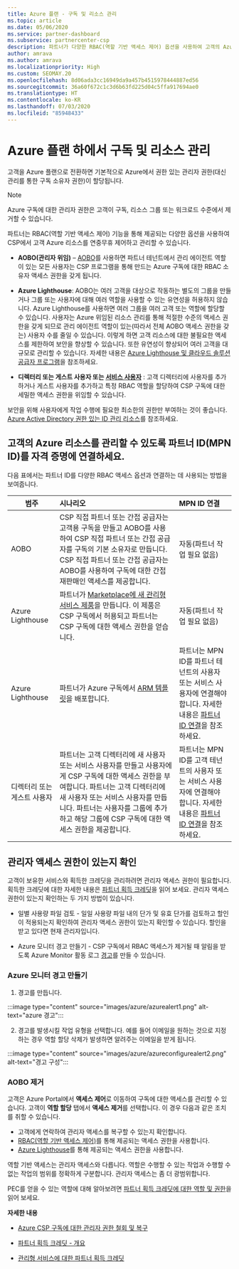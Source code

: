 ```yaml
---
title: Azure 플랜 - 구독 및 리소스 관리
ms.topic: article
ms.date: 05/06/2020
ms.service: partner-dashboard
ms.subservice: partnercenter-csp
description: 파트너가 다양한 RBAC(역할 기반 액세스 제어) 옵션을 사용하여 고객의 Azure 리소스에 대한 운영 제어 및 관리를 얻는 방법에 대해 알아봅니다.
author: amrava
ms.author: amrava
ms.localizationpriority: High
ms.custom: SEOMAY.20
ms.openlocfilehash: 8d06ada3cc16949da9a457b4515978444887ed56
ms.sourcegitcommit: 36a60f672c1c3d6b63fd225d04c5ffa917694ae0
ms.translationtype: HT
ms.contentlocale: ko-KR
ms.lasthandoff: 07/03/2020
ms.locfileid: "85948433"
---
```

# <a name="manage-subscriptions-and-resources-under-the-azure-plan"></a>Azure 플랜 하에서 구독 및 리소스 관리

고객을 Azure 플랜으로 전환하면 기본적으로 Azure에서 권한 있는 관리자 권한(대신 관리를 통한 구독 소유자 권한)이 할당됩니다.

 > [!NOTE]
 > Azure 구독에 대한 관리자 권한은 고객이 구독, 리소스 그룹 또는 워크로드 수준에서 제거할 수 있습니다. 

 파트너는 RBAC(역할 기반 액세스 제어) 기능을 통해 제공되는 다양한 옵션을 사용하여 CSP에서 고객 Azure 리소스를 연중무휴 제어하고 관리할 수 있습니다. 

- **AOBO(관리자 위임)** – [AOBO](https://channel9.msdn.com/Series/cspdev/Module-11-Admin-On-Behalf-Of-AOBO)를 사용하면 파트너 테넌트에서 관리 에이전트 역할이 있는 모든 사용자는 CSP 프로그램을 통해 만드는 Azure 구독에 대한 RBAC 소유자 액세스 권한을 갖게 됩니다.

- **Azure Lighthouse**: AOBO는 여러 고객을 대상으로 작동하는 별도의 그룹을 만들거나 그룹 또는 사용자에 대해 여러 역할을 사용할 수 있는 유연성을 허용하지 않습니다. Azure Lighthouse를 사용하면 여러 그룹을 여러 고객 또는 역할에 할당할 수 있습니다. 사용자는 Azure 위임된 리소스 관리를 통해 적절한 수준의 액세스 권한을 갖게 되므로 관리 에이전트 역할이 있는(따라서 전체 AOBO 액세스 권한을 갖는) 사용자 수를 줄일 수 있습니다. 이렇게 하면 고객 리소스에 대한 불필요한 액세스를 제한하여 보안을 향상할 수 있습니다. 또한 유연성이 향상되어 여러 고객을 대규모로 관리할 수 있습니다. 자세한 내용은 [Azure Lighthouse 및 클라우드 솔루션 공급자 프로그램](https://docs.microsoft.com/azure/lighthouse/concepts/cloud-solution-provider)을 참조하세요.

-  **디렉터리 또는 게스트 사용자 또는 [서비스 사용자](https://docs.microsoft.com/azure/active-directory/develop/app-objects-and-service-principals)** : 고객 디렉터리에 사용자를 추가하거나 게스트 사용자를 추가하고 특정 RBAC 역할을 할당하여 CSP 구독에 대한 세밀한 액세스 권한을 위임할 수 있습니다. 

보안을 위해 사용자에게 작업 수행에 필요한 최소한의 권한만 부여하는 것이 좋습니다. [Azure Active Directory 권한 있는 ID 관리 리소스](https://docs.microsoft.com/azure/active-directory/privileged-identity-management/pim-configure)를 참조하세요. 

## <a name="link-your-partner-id-mpn-idto-your-credentials-for-managing-customers-azure-resources"></a>고객의 Azure 리소스를 관리할 수 있도록 파트너 ID(MPN ID)를 자격 증명에 연결하세요.

다음 표에서는 파트너 ID를 다양한 RBAC 액세스 옵션과 연결하는 데 사용되는 방법을 보여줍니다.

|**범주**   |**시나리오**   |**MPN ID 연결**|
|-----------------|:------------------------|:------------------|
|AOBO   |CSP 직접 파트너 또는 간접 공급자는 고객용 구독을 만들고 AOBO를 사용하여 CSP 직접 파트너 또는 간접 공급자를 구독의 기본 소유자로 만듭니다. CSP 직접 파트너 또는 간접 공급자는 AOBO를 사용하여 구독에 대한 간접 재판매인 액세스를 제공합니다.|자동(파트너 작업 필요 없음)|
|Azure Lighthouse|파트너가 [Marketplace에 새 관리형 서비스 제품](https://docs.microsoft.com/azure/lighthouse/concepts/managed-services-offers)을 만듭니다. 이 제품은 CSP 구독에서 허용되고 파트너는 CSP 구독에 대한 액세스 권한을 얻습니다.|자동(파트너 작업 필요 없음)|
|Azure Lighthouse|파트너가 Azure 구독에서 [ARM 템플릿](https://docs.microsoft.com/azure/lighthouse/how-to/onboard-customer)을 배포합니다.|파트너는 MPN ID를 파트너 테넌트의 사용자 또는 서비스 사용자에 연결해야 합니다. 자세한 내용은 [파트너 ID 연결](https://docs.microsoft.com/azure/billing/billing-partner-admin-link-started)을 참조하세요.|
|디렉터리 또는 게스트 사용자|파트너는 고객 디렉터리에 새 사용자 또는 서비스 사용자를 만들고 사용자에게 CSP 구독에 대한 액세스 권한을 부여합니다. 파트너는 고객 디렉터리에 새 사용자 또는 서비스 사용자를 만듭니다. 파트너는 사용자를 그룹에 추가하고 해당 그룹에 CSP 구독에 대한 액세스 권한을 제공합니다.|파트너는 MPN ID를 고객 테넌트의 사용자 또는 서비스 사용자에 연결해야 합니다. 자세한 내용은 [파트너 ID 연결](https://docs.microsoft.com/azure/billing/billing-partner-admin-link-started)을 참조하세요.|

## <a name="confirm-that-you-have-admin-access"></a>관리자 액세스 권한이 있는지 확인

고객이 보유한 서비스와 획득한 크레딧을 관리하려면 관리자 액세스 권한이 필요합니다. 획득한 크레딧에 대한 자세한 내용은 [파트너 획득 크레딧](partner-earned-credit.md)을 읽어 보세요. 관리자 액세스 권한이 있는지 확인하는 두 가지 방법이 있습니다.

- 일별 사용량 파일 검토 - 일일 사용량 파일 내의 단가 및 유효 단가를 검토하고 할인이 적용되는지 확인하여 관리자 액세스 권한이 있는지 확인할 수 있습니다. 할인을 받고 있다면 현재 관리자입니다.

- Azure 모니터 경고 만들기 - CSP 구독에서 RBAC 액세스가 제거될 때 알림을 받도록 Azure Monitor 활동 로그 [경고](https://docs.microsoft.com/azure/azure-monitor/platform/alerts-activity-log)를 만들 수 있습니다.

### <a name="create-an-azure-monitor-alert"></a>Azure 모니터 경고 만들기

1. 경고를 만듭니다.

:::image type="content" source="images/azure/azurealert1.png" alt-text="azure 경고":::

2. 경고를 발생시킬 작업 유형을 선택합니다. 예를 들어 이메일을 원하는 것으로 지정하는 경우 역할 할당 삭제가 발생하면 알려주는 이메일을 받게 됩니다.

:::image type="content" source="images/azure/azureconfigurealert2.png" alt-text="경고 구성":::

### <a name="aobo-removal"></a>AOBO 제거

고객은 Azure Portal에서 **액세스 제어**로 이동하여 구독에 대한 액세스를 관리할 수 있습니다. 고객이 **역할 할당** 탭에서 **액세스 제거**를 선택합니다. 이 경우 다음과 같은 조치를 취할 수 있습니다.

- 고객에게 연락하여 관리자 액세스를 복구할 수 있는지 확인합니다.
- [RBAC(역할 기반 액세스 제어)](https://docs.microsoft.com/azure/role-based-access-control/overview)를 통해 제공되는 액세스 권한을 사용합니다.
- [Azure Lighthouse](https://azure.microsoft.com/services/azure-lighthouse/)를 통해 제공되는 액세스 권한을 사용합니다.

역할 기반 액세스는 관리자 액세스와 다릅니다. 역할은 수행할 수 있는 작업과 수행할 수 없는 작업의 범위를 정확하게 구분합니다. 관리자 액세스는 좀 더 광범위합니다.

PEC를 얻을 수 있는 역할에 대해 알아보려면 [파트너 획득 크레딧에 대한 역할 및 권한](https://query.prod.cms.rt.microsoft.com/cms/api/am/binary/RE3QuW2)을 읽어 보세요.




**자세한 내용**

- [Azure CSP 구독에 대한 관리자 권한 철회 및 복구](revoke-reinstate-csp.md)

- [파트너 획득 크레딧 - 개요](partner-earned-credit.md)

- [관리형 서비스에 대한 파트너 획득 크레딧](partner-earned-credit-explanation.md)